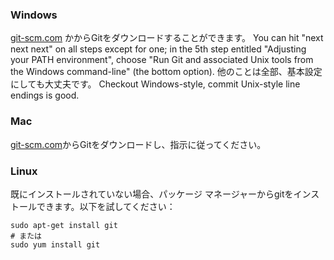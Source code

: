 ### Windows

[git-scm.com](http://git-scm.com/) かからGitをダウンロードすることができます。 You can hit "next next next" on all steps except for one; in the 5th step entitled "Adjusting your PATH environment", choose "Run Git and associated Unix tools from the Windows command-line" (the bottom option). 他のことは全部、基本設定にしても大丈夫です。 Checkout Windows-style, commit Unix-style line endings is good.

### Mac

[git-scm.com](http://git-scm.com/)からGitをダウンロードし、指示に従ってください。

### Linux

既にインストールされていない場合、パッケージ マネージャーからgitをインストールできます。以下を試してください：

    sudo apt-get install git
    # または
    sudo yum install git